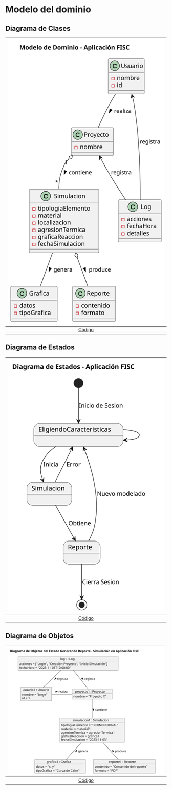 # Modelo del dominio

## Diagrama de Clases

| ![Clases](/imagenes/modelosUML/diagramaClases.svg) | 
|  :-----------------------------------------------: |
|      [Código](/modelosUML/diagramaClases.puml)     |

## Diagrama de Estados

 | ![Estados](/imagenes/modelosUML/diagramaEstados.svg) |
 |  :-------------------------------------------------: |
 |      [Código](/modelosUML/diagramaEstados.puml)      |

## Diagrama de Objetos

| ![Clases](/imagenes/modelosUML/diagramaObjetos.svg) |
| :-------------------------------------------------: |
|     [Código](/modelosUML/diagramaObjetos.puml)      |
